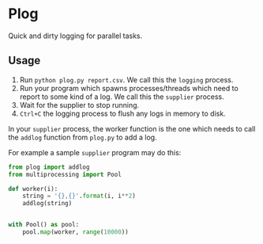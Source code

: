 Plog
====

Quick and dirty logging for parallel tasks.

Usage
-----

1. Run `python plog.py report.csv`. We call this the `logging` process.
2. Run your program which spawns processes/threads which need to report to some
   kind of a log. We call this the `supplier` process.
3. Wait for the supplier to stop running.
3. `Ctrl+C` the logging process to flush any logs in memory to disk.

In your `supplier` process, the worker function is the one which needs to call
the `addlog` function from `plog.py` to add a log.

For example a sample `supplier` program may do this:

```python
from plog import addlog
from multiprocessing import Pool

def worker(i):
    string = '{},{}'.format(i, i**2)
    addlog(string)


with Pool() as pool:
    pool.map(worker, range(10000))
```

